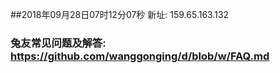 ##2018年09月28日07时12分07秒 新址: 159.65.163.132
### 兔友常见问题及解答: https://github.com/wanggonging/d/blob/w/FAQ.md
